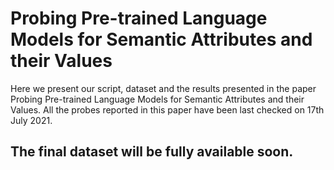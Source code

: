 # Probing Pre-trained Language Models for Semantic Attributes and their Values

Here we present our script, dataset and the results presented in the paper Probing Pre-trained Language Models for Semantic Attributes and their Values. 
All the probes reported in this paper have been last checked on 17th July 2021. 

## The final dataset will be fully available soon. 
